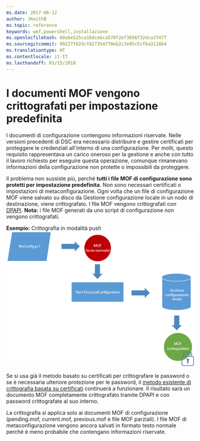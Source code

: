 ```yaml
---
ms.date: 2017-06-12
author: JKeithB
ms.topic: reference
keywords: wmf,powershell,installazione
ms.openlocfilehash: 60abe525ca1bdcebca570f2ef3656f32dca3747f
ms.sourcegitcommit: 99227f62dcf827354770eb2c3e95c5cf6a3118b4
ms.translationtype: HT
ms.contentlocale: it-IT
ms.lasthandoff: 03/15/2018
---
```

# <a name="mof-documents-are-encrypted-by-default"></a>I documenti MOF vengono crittografati per impostazione predefinita

I documenti di configurazione contengono informazioni riservate. Nelle versioni precedenti di DSC era necessario distribuire e gestire certificati per proteggere le credenziali all'interno di una configurazione. Per molti, questo requisito rappresentava un carico oneroso per la gestione e anche con tutto il lavoro richiesto per eseguire questa operazione, comunque rimanevano informazioni della configurazione non protette o impossibili da proteggere. 

Il problema non sussiste più, perché **tutti i file MOF di configurazione sono protetti per impostazione predefinita**. Non sono necessari certificati o impostazioni di metaconfigurazione. Ogni volta che un file di configurazione MOF viene salvato su disco da Gestione configurazione locale in un nodo di destinazione, viene crittografato. I file MOF vengono crittografati con [DPAPI](https://msdn.microsoft.com/library/ms995355.aspx). **Nota:** i file MOF generati da uno script di configurazione non vengono crittografati.

**Esempio:** Crittografia in modalità push ![Crittografia MOF](../images/MOF_Encryption.jpg)

Se si usa già il metodo basato su certificati per crittografare le password o se è necessaria ulteriore protezione per le password, il [metodo esistente di crittografia basata su certificati](https://msdn.microsoft.com/powershell/dsc/securemof) continuerà a funzionare. Il risultato sarà un documento MOF completamente crittografato tramite DPAPI e con password crittografate al suo interno.

La crittografia si applica solo ai documenti MOF di configurazione (pending.mof, current.mof, previous.mof e file MOF parziali). I file MOF di metaconfigurazione vengono ancora salvati in formato testo normale perché è meno probabile che contengano informazioni riservate.

